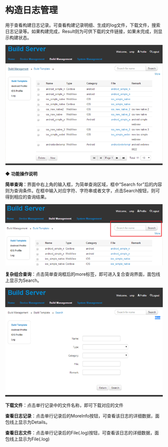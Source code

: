 # 构造日志管理

用于查看构建日志记录。可查看构建记录明细、生成的log文件，下载文件，搜索日志记录等。如果构建完成，Result则为可供下载的文件链接，如果未完成，则显示构建状态。

![](/articles/build/4-/images/image30.png)

◆ **功能操作说明**

**简单查询**：界面中右上角的输入框，为简单查询区域，框中“Search for”后的内容则为查询条件。在框中输入对应字符、字符串或者文字，点击Search按钮，则可得到相应的查询结果。

![](/articles/build/4-/images/image31.png)

**复杂组合查询**：点击简单查询框后的more标签，即可进入复合查询界面，面包线上显示为Search。

![](/articles/build/4-/images/image32.png)

**下载文件**：点击单行记录中的文件名称，即可下载对应的文件

**查看日志记录**：点击单行记录后的MoreInfo按钮，可查看该日志的详细数据，面包线上显示为Details。

**查看日志文件**：点击单行记录后的File(.log)按钮，可查看该日志的详细数据，面包线上显示为File(.log) 
